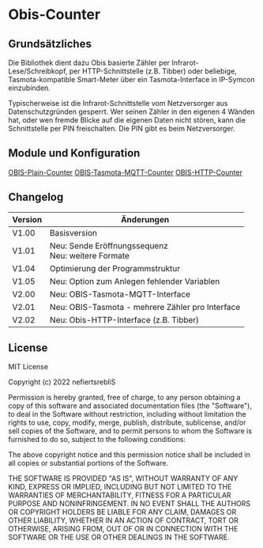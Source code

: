 # Obis-Counter

## Grundsätzliches
Die Bibliothek dient dazu Obis basierte Zähler per Infrarot-Lese/Schreibkopf, per HTTP-Schnittstelle (z.B. Tibber) oder beliebige, Tasmota-kompatible Smart-Meter über ein Tasmota-Interface in IP-Symcon einzubinden. 

Typischerweise ist die Infrarot-Schnittstelle vom Netzversorger aus Datenschutzgründen gesperrt. Wer seinen Zähler in den eigenen 4 Wänden hat, oder wen fremde Blicke auf die eigenen Daten nicht stören, kann die Schnittstelle per PIN freischalten. Die PIN gibt es beim Netzversorger.

## Module und Konfiguration

[OBIS-Plain-Counter](https://github.com/nefiertsrebliS/Obis.Counter/tree/master/Plain.Electricity)
[OBIS-Tasmota-MQTT-Counter](https://github.com/nefiertsrebliS/Obis.Counter/tree/master/Tasmota.MQTT.Electricity)
[OBIS-HTTP-Counter](https://github.com/nefiertsrebliS/Obis.Counter/tree/master/Plain.HTTP.Electricity)

## Changelog

| Version | Änderungen							                    |
| --------|---------------------------------------------------------|
| V1.00   | Basisversion					            	        |
| V1.01   | Neu: Sende Eröffnungssequenz<br>Neu: weitere Formate   	|
| V1.04   | Optimierung der Programmstruktur                       	|
| V1.05   | Neu: Option zum Anlegen fehlender Variablen         	|
| V2.00   | Neu: OBIS-Tasmota-MQTT-Interface                     	|
| V2.01   | Neu: OBIS-Tasmota - mehrere Zähler pro Interface        |
| V2.02   | Neu: Obis-HTTP-Interface (z.B. Tibber)                  |

## License

MIT License

Copyright (c) 2022 nefiertsrebliS

Permission is hereby granted, free of charge, to any person obtaining a copy
of this software and associated documentation files (the "Software"), to deal
in the Software without restriction, including without limitation the rights
to use, copy, modify, merge, publish, distribute, sublicense, and/or sell
copies of the Software, and to permit persons to whom the Software is
furnished to do so, subject to the following conditions:

The above copyright notice and this permission notice shall be included in all
copies or substantial portions of the Software.

THE SOFTWARE IS PROVIDED "AS IS", WITHOUT WARRANTY OF ANY KIND, EXPRESS OR
IMPLIED, INCLUDING BUT NOT LIMITED TO THE WARRANTIES OF MERCHANTABILITY,
FITNESS FOR A PARTICULAR PURPOSE AND NONINFRINGEMENT. IN NO EVENT SHALL THE
AUTHORS OR COPYRIGHT HOLDERS BE LIABLE FOR ANY CLAIM, DAMAGES OR OTHER
LIABILITY, WHETHER IN AN ACTION OF CONTRACT, TORT OR OTHERWISE, ARISING FROM,
OUT OF OR IN CONNECTION WITH THE SOFTWARE OR THE USE OR OTHER DEALINGS IN THE
SOFTWARE.